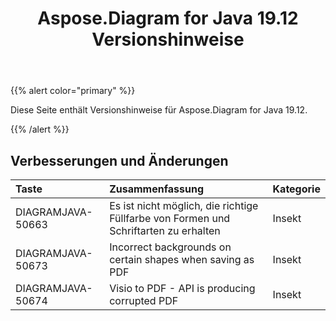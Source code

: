 ﻿---
title: Aspose.Diagram for Java 19.12 Versionshinweise
type: docs
weight: 10
url: /de/java/aspose-diagram-for-java-19-12-release-notes/
---
{{% alert color="primary" %}} 

Diese Seite enthält Versionshinweise für Aspose.Diagram for Java 19.12.

{{% /alert %}} 
## **Verbesserungen und Änderungen**

|**Taste**|**Zusammenfassung**|**Kategorie**|
|:- |:- |:- |
|DIAGRAMJAVA-50663|Es ist nicht möglich, die richtige Füllfarbe von Formen und Schriftarten zu erhalten|Insekt|
|DIAGRAMJAVA-50673|Incorrect backgrounds on certain shapes when saving as PDF|Insekt|
|DIAGRAMJAVA-50674|Visio to PDF - API is producing corrupted PDF|Insekt|

